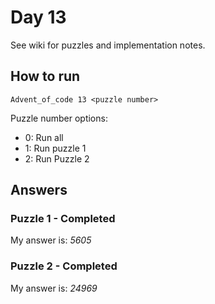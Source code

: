 # Day 13

See wiki for puzzles and implementation notes.

## How to run

`Advent_of_code 13 <puzzle number>`

Puzzle number options:

- 0: Run all
- 1: Run puzzle 1
- 2: Run Puzzle 2

## Answers

### Puzzle 1 - Completed

My answer is: *5605*

### Puzzle 2 - Completed

My answer is: *24969*
